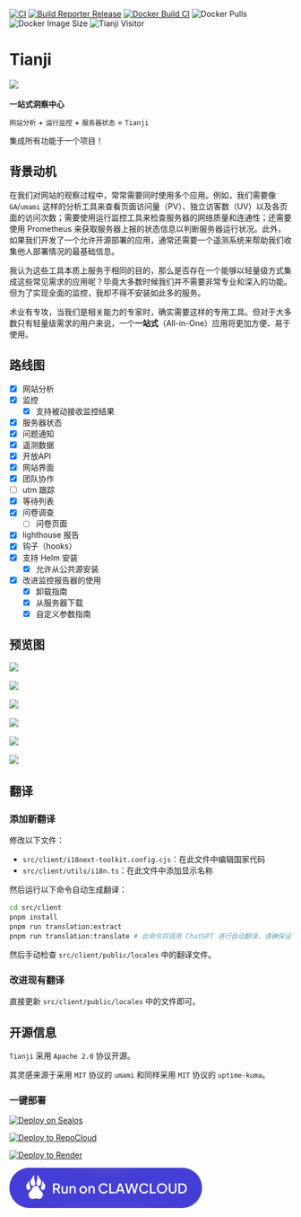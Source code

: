 [![CI](https://github.com/msgbyte/tianji/actions/workflows/ci.yaml/badge.svg)](https://github.com/msgbyte/tianji/actions/workflows/ci.yaml)
[![Build Reporter Release](https://github.com/msgbyte/tianji/actions/workflows/reporter-release.yml/badge.svg)](https://github.com/msgbyte/tianji/actions/workflows/reporter-release.yml)
[![Docker Build CI](https://github.com/msgbyte/tianji/actions/workflows/ci-docker.yaml/badge.svg)](https://github.com/msgbyte/tianji/actions/workflows/ci-docker.yaml)
![Docker Pulls](https://img.shields.io/docker/pulls/moonrailgun/tianji)
![Docker Image Size](https://img.shields.io/docker/image-size/moonrailgun/tianji)
![Tianji Visitor](https://tianji.moonrailgun.com/telemetry/clnzoxcy10001vy2ohi4obbi0/cltjxvcwm02wdut4e106maek7/badge.svg?url=http://github.com/msgbyte/tianji)

# Tianji

<img src="./website/static/img/logo.svg" width="128" />

**一站式洞察中心**

`网站分析` + `运行监控` + `服务器状态` = `Tianji`

集成所有功能于一个项目！

## 背景动机

在我们对网站的观察过程中，常常需要同时使用多个应用。例如，我们需要像 `GA`/`umami` 这样的分析工具来查看页面访问量（PV）、独立访客数（UV）以及各页面的访问次数；需要使用运行监控工具来检查服务器的网络质量和连通性；还需要使用 Prometheus 来获取服务器上报的状态信息以判断服务器运行状况。此外，如果我们开发了一个允许开源部署的应用，通常还需要一个遥测系统来帮助我们收集他人部署情况的最基础信息。

我认为这些工具本质上服务于相同的目的，那么是否存在一个能够以轻量级方式集成这些常见需求的应用呢？毕竟大多数时候我们并不需要非常专业和深入的功能。但为了实现全面的监控，我却不得不安装如此多的服务。

术业有专攻，当我们是相关能力的专家时，确实需要这样的专用工具。但对于大多数只有轻量级需求的用户来说，一个**一站式**（All-in-One）应用将更加方便、易于使用。

## 路线图

- [x] 网站分析
- [x] 监控
  - [x] 支持被动接收监控结果
- [x] 服务器状态
- [x] 问题通知
- [x] 遥测数据
- [x] 开放API
- [x] 网站界面
- [x] 团队协作
- [ ] utm 跟踪
- [x] 等待列表
- [x] 问卷调查
  - [ ] 问卷页面
- [x] lighthouse 报告
- [x] 钩子（hooks）
- [x] 支持 Helm 安装
  - [x] 允许从公共源安装
- [x] 改进监控报告器的使用
  - [x] 卸载指南
  - [x] 从服务器下载
  - [x] 自定义参数指南

## 预览图

![](./website/static/img/preview/1.png)

![](./website/static/img/preview/2.png)

![](./website/static/img/preview/3.png)

![](./website/static/img/preview/4.png)

![](./website/static/img/preview/5.png)

![](./website/static/img/preview/6.png)

## 翻译

### 添加新翻译

修改以下文件：
- `src/client/i18next-toolkit.config.cjs`：在此文件中编辑国家代码
- `src/client/utils/i18n.ts`：在此文件中添加显示名称

然后运行以下命令自动生成翻译：

```bash
cd src/client
pnpm install
pnpm run translation:extract
pnpm run translation:translate # 此命令将调用 ChatGPT 进行自动翻译，请确保设置环境变量 `OPENAPI_KEY`
```

然后手动检查 `src/client/public/locales` 中的翻译文件。

### 改进现有翻译

直接更新 `src/client/public/locales` 中的文件即可。

## 开源信息

`Tianji` 采用 `Apache 2.0` 协议开源。

其灵感来源于采用 `MIT` 协议的 `umami` 和同样采用 `MIT` 协议的 `uptime-kuma`。

### 一键部署

[![Deploy on Sealos](https://cdn.jsdelivr.net/gh/labring-actions/templates@main/Deploy-on-Sealos.svg)](https://cloud.sealos.io/?openapp=system-template%3FtemplateName%3Dtianji)

[![Deploy to RepoCloud](https://d16t0pc4846x52.cloudfront.net/deploylobe.svg)](https://repocloud.io/details/?app_id=270)

[![Deploy to Render](https://render.com/images/deploy-to-render-button.svg)](https://render.com/deploy?repo=https://github.com/msgbyte/tianji)

[![Run on ClawCloud](https://raw.githubusercontent.com/ClawCloud/Run-Template/refs/heads/main/Run-on-ClawCloud.svg)](https://template.run.claw.cloud/?referralCode=TNW6NVWTLHPQ&openapp=system-fastdeploy%3FtemplateName%3Dtianji)